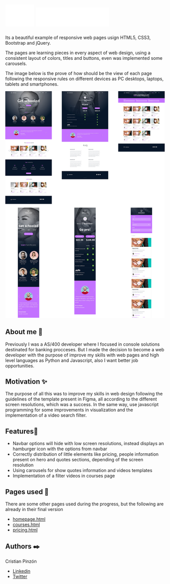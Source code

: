 # ![](images/smile_off.png) ![SmileSchool](images/logo.png)

Its a beautiful example of responsive web pages usign HTML5, CSS3, Bootstrap and jQuery.

The pages are learning pieces in every aspect of web design, using a consistent layout of colors, titles and buttons, even was implemented some carousels.

The image below is the prove of how should be the view of each page following the responsive rules on different devices as PC desktops, laptops, tablets and smartphones.

![](images/figma_result.jpg)

## About me 🙍
Previously I was a AS/400 developer where I focused in console solutions destinated for banking procceses. But I made the decision to become a web developer with the purpose of improve my skills with web pages and high level languages as Python and Javascript, also I want better job opportunities.

## Motivation ✨
The purpose of all this was to improve my skills in web design following the guidelines of the template present in Figma, all according to the different screen resolutions, which was a success. In the same way, use javascript programming for some improvements in visualization and the implementation of a video search filter.

## Features📎
* Navbar options will hide with low screen resolutions, instead displays an hamburger icon with the options from navbar
* Correctly distribution of little elements like pricing, people information present on hero and quotes sections, depending of the screen resolution
* Using carousels for show quotes information and videos templates
* Implementation of a filter videos in courses page

## Pages used 📃
There are some other pages used during the progress, but the following are already in their final version

* [homepage.html](https://github.com/faykris/holberton-smiling-school-javascript/blob/main/homepage.html)
* [courses.html](https://github.com/faykris/holberton-smiling-school-javascript/blob/main/courses.html)
* [pricing.html](https://github.com/faykris/holberton-smiling-school-javascript/blob/main/pricing.html)

## Authors ✒️
Cristian Pinzón
* [Linkedin](https://www.linkedin.com/in/cristian-pinzon28/)
* [Twitter](https://twitter.com/faykris)



